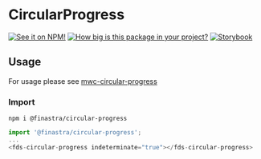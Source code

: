 # CircularProgress

[![See it on NPM!](https://img.shields.io/npm/v/@finastra/circular-progress?style=for-the-badge)](https://www.npmjs.com/package/@finastra/circular-progress)
[![How big is this package in your project?](https://img.shields.io/bundlephobia/minzip/@finastra/circular-progress?style=for-the-badge)](https://bundlephobia.com/result?p=@finastra/circular-progress')
[![Storybook](https://shields.io/badge/-Play%20with%20this%20web%20component-2a0481?logo=storybook&style=for-the-badge)](https://finastra.github.io/finastra-design-system/?path=/story/data-display-progress-indicator-circular-progress--default)

## Usage

For usage please see [mwc-circular-progress](https://github.com/material-components/material-web/tree/master/packages/circular-progress)

### Import

```
npm i @finastra/circular-progress
```

```ts
import '@finastra/circular-progress';
...
<fds-circular-progress indeterminate="true"></fds-circular-progress>
```
